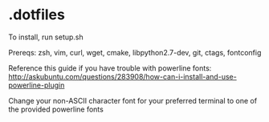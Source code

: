 # .dotfiles

To install, run setup.sh

Prereqs: zsh, vim, curl, wget, cmake, libpython2.7-dev, git, ctags, fontconfig


Reference this guide if you have trouble with powerline fonts:
http://askubuntu.com/questions/283908/how-can-i-install-and-use-powerline-plugin

Change your non-ASCII character font for your preferred terminal to one of the provided powerline fonts
